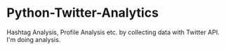 # Python-Twitter-Analytics
Hashtag Analysis, Profile Analysis etc. by collecting data with Twitter API. I'm doing analysis.
